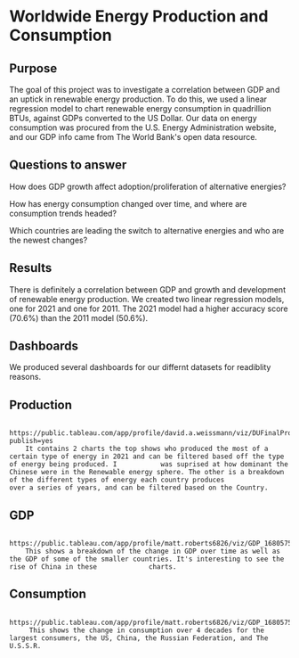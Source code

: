 # Worldwide Energy Production and Consumption

## Purpose
The goal of this project was to investigate a correlation between GDP and an uptick in renewable energy production. To do this, we used a linear regression model to chart renewable energy consumption in quadrillion BTUs, against GDPs converted to the US Dollar. Our data on energy consumption was procured from the U.S. Energy Administration website, and our GDP info came from The World Bank's open data resource. 

## Questions to answer
How does GDP growth affect adoption/proliferation of alternative energies?

How has energy consumption changed over time, and where are consumption trends headed?

Which countries are leading the switch to alternative energies and who are the newest changes?

## Results
There is definitely a correlation between GDP and growth and development of renewable energy production. We created two linear regression models, one for 2021 and one for 2011. The 2021 model had a higher accuracy score (70.6%) than the 2011 model (50.6%).

## Dashboards
We produced several dashboards for our differnt datasets for readiblity reasons. 
## Production 
        https://public.tableau.com/app/profile/david.a.weissmann/viz/DUFinalProjectDavidW/Dashboard1?publish=yes
        It contains 2 charts the top shows who produced the most of a certain type of energy in 2021 and can be filtered based off the type of energy being produced. I           was suprised at how dominant the Chinese were in the Renewable energy sphere. The other is a breakdown of the different types of energy each country produces             over a series of years, and can be filtered based on the Country.
      
## GDP
        https://public.tableau.com/app/profile/matt.roberts6826/viz/GDP_16805755653810/Dashboard2
        This shows a breakdown of the change in GDP over time as well as the GDP of some of the smaller countries. It's interesting to see the rise of China in these             charts.
        
## Consumption
         https://public.tableau.com/app/profile/matt.roberts6826/viz/GDP_16805755653810/Dashboard2
         This shows the change in consumption over 4 decades for the largest consumers, the US, China, the Russian Federation, and The U.S.S.R. 


